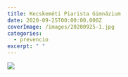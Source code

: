 ```yaml
---
title: Kecskeméti Piarista Gimnázium
date: 2020-09-25T00:00:00.000Z
coverImage: /images/20200925-1.jpg
categories:
  - prevencio
excerpt: " "
---
```

![](/images/20200925-2.jpg)
